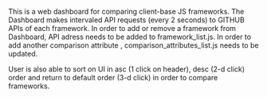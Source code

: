 This is a web dashboard for comparing client-base JS frameworks. The Dashboard makes intervaled API requests (every 2 seconds) to GITHUB APIs of each framework. 
In order to add or remove a framework from Dashboard, API adress needs to be added to framework_list.js.
In order to add another comparison attribute , comparison_attributes_list.js needs to be updated.

User is also able to sort on UI in asc (1 click on header), desc (2-d click) order and return to default order (3-d click) in order to compare frameworks.